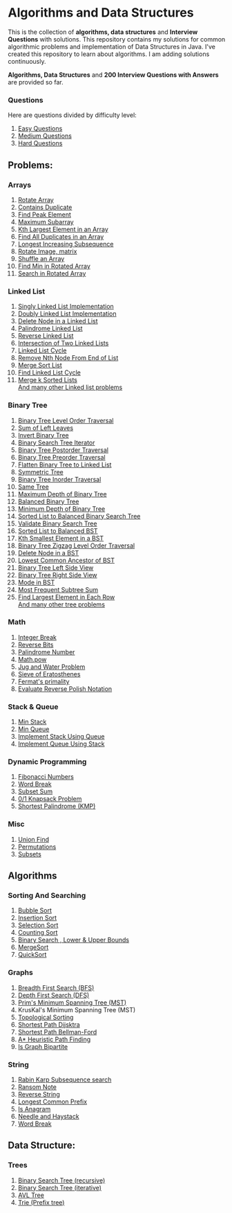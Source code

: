 # Algorithms and Data Structures
This is the collection of **algorithms, data structures** and **Interview Questions** with solutions.
This repository contains my solutions for common algorithmic problems and implementation of Data Structures in Java.
I've created this repository to learn about algorithms. I am adding solutions continuously.   

**Algorithms,  Data Structures** and **200 Interview Questions with Answers** are provided so far.  

### Questions  
Here are questions divided by difficulty level:  
1) [Easy Questions](https://github.com/moustaphasy89/AlgoDS/blob/master/src/interviewquestions/Easy.txt)   
2) [Medium Questions](https://github.com/moustaphasy89/AlgoDS/blob/master/src/interviewquestions/Medium.txt)   
3) [Hard Questions](https://github.com/moustaphasy89/AlgoDS/blob/master/src/interviewquestions/hard.txt)   
       

## Problems:
  
### Arrays
1) [Rotate Array](https://github.com/moustaphasy89/AlgoDS/blob/master/src/interviewquestions/easy/RotateArray.java)      
2) [Contains Duplicate](https://github.com/moustaphasy89/AlgoDS/blob/master/src/interviewquestions/easy/ContainsDuplicate.java)  
3) [Find Peak Element](https://github.com/moustaphasy89/AlgoDS/blob/master/src/interviewquestions/medium/FindPeakElement.java)  
4) [Maximum Subarray](https://github.com/moustaphasy89/AlgoDS/blob/master/src/interviewquestions/medium/MaximumSubarray.java)  
5) [Kth Largest Element in an Array](https://github.com/moustaphasy89/AlgoDS/blob/master/src/interviewquestions/medium/KthLargestElementinanArray.java)  
6) [Find All Duplicates in an Array](https://github.com/moustaphasy89/AlgoDS/blob/master/src/interviewquestions/medium/FindAllDuplicatesinanArray.java)  
7) [Longest Increasing Subsequence](https://github.com/moustaphasy89/AlgoDS/blob/master/src/interviewquestions/medium/MaxIncreasingSubsequence.java)  
8) [Rotate Image, matrix](https://github.com/moustaphasy89/AlgoDS/blob/master/src/interviewquestions/medium/RotateImage.java)  
9) [Shuffle an Array](https://github.com/moustaphasy89/AlgoDS/blob/master/src/interviewquestions/medium/ShuffleanArray.java)  
10) [Find Min in Rotated Array](https://github.com/moustaphasy89/AlgoDS/blob/master/src/interviewquestions/medium/FindMinimuminRotatedSortedArray.java)  
11) [Search in Rotated Array](https://github.com/moustaphasy89/AlgoDS/blob/master/src/interviewquestions/medium/SearchinRotatedSortedArray.java)  
  

### Linked List
1) [Singly Linked List Implementation](https://github.com/moustaphasy89/AlgoDS/blob/master/src/ds/LinkedList.java)  
1) [Doubly Linked List Implementation](https://github.com/moustaphasy89/AlgoDS/blob/master/src/ds/DoublyLinkedList.java)  
3) [Delete Node in a Linked List](https://github.com/moustaphasy89/AlgoDS/blob/master/src/interviewquestions/easy/DeleteNodeSingleLinkedList.java)  
4) [Palindrome Linked List](https://github.com/moustaphasy89/AlgoDS/blob/master/src/interviewquestions/easy/PalindromeLinkedList.java)  
5) [Reverse Linked List](https://github.com/moustaphasy89/AlgoDS/blob/master/src/interviewquestions/easy/ReverseLinkedList.java)  
6) [Intersection of Two Linked Lists](https://github.com/moustaphasy89/AlgoDS/blob/master/src/interviewquestions/easy/IntersectionofTwoLinkedLists.java)  
7) [Linked List Cycle](https://github.com/moustaphasy89/AlgoDS/blob/master/src/interviewquestions/easy/LinkedListCycle.java)  
8) [Remove Nth Node From End of List](https://github.com/moustaphasy89/AlgoDS/blob/master/src/interviewquestions/easy/RemoveNthNodeFromEndofList.java)   
9) [Merge Sort List](https://github.com/moustaphasy89/AlgoDS/blob/master/src/interviewquestions/medium/SortList.java)  
10) [Find Linked List Cycle](https://github.com/moustaphasy89/AlgoDS/blob/master/src/interviewquestions/medium/LinkedListCycle2.java)  
11) [Merge k Sorted Lists](https://github.com/moustaphasy89/AlgoDS/blob/master/src/interviewquestions/medium/MergekSortedLists.java)   
 [And many other Linked list problems](https://github.com/moustaphasy89/AlgoDS/tree/master/src/interviewquestions)
 
### Binary Tree
1) [Binary Tree Level Order Traversal](https://github.com/moustaphasy89/AlgoDS/blob/master/src/interviewquestions/easy/BinaryTreeLevelOrderTraversal.java)  
2) [Sum of Left Leaves](https://github.com/moustaphasy89/AlgoDS/blob/master/src/interviewquestions/easy/SumofLeftLeaves.java)  
3) [Invert Binary Tree](https://github.com/moustaphasy89/AlgoDS/blob/master/src/interviewquestions/easy/InvertBinaryTree.java)  
4) [Binary Search Tree Iterator](https://github.com/moustaphasy89/AlgoDS/blob/master/src/interviewquestions/medium/BinarySearchTreeIterator.java)  
5) [Binary Tree Postorder Traversal](https://github.com/moustaphasy89/AlgoDS/blob/master/src/interviewquestions/hard/PostOrderTraversalTree.java)  
6) [Binary Tree Preorder Traversal](https://github.com/moustaphasy89/AlgoDS/blob/master/src/interviewquestions/medium/BinaryTreePreorderTraversal.java)  
7) [Flatten Binary Tree to Linked List](https://github.com/moustaphasy89/AlgoDS/blob/master/src/interviewquestions/medium/FlattenBinaryTreetoLinkedList.java)  
8) [Symmetric Tree](https://github.com/moustaphasy89/AlgoDS/blob/master/src/interviewquestions/easy/SymmetricTree.java)  
9) [Binary Tree Inorder Traversal](https://github.com/moustaphasy89/AlgoDS/blob/master/src/interviewquestions/medium/BinaryTreeInorderTraversal.java)  
10) [Same Tree](https://github.com/moustaphasy89/AlgoDS/blob/master/src/interviewquestions/easy/SameTree.java)  
11) [Maximum Depth of Binary Tree](https://github.com/moustaphasy89/AlgoDS/blob/master/src/interviewquestions/easy/MaximumDepthofBinaryTree.java)  
12) [Balanced Binary Tree](https://github.com/moustaphasy89/AlgoDS/blob/master/src/interviewquestions/easy/BalancedBinaryTree.java)  
13) [Minimum Depth of Binary Tree](https://github.com/moustaphasy89/AlgoDS/blob/master/src/interviewquestions/easy/MinimumDepthofBinaryTree.java)     
14) [Sorted List to Balanced Binary Search Tree](https://github.com/moustaphasy89/AlgoDS/blob/master/src/interviewquestions/medium/ConvertSortedListtoBinarySearchTree.java)   
15) [Validate Binary Search Tree](https://github.com/moustaphasy89/AlgoDS/blob/master/src/interviewquestions/medium/ValidateBinarySearchTree.java)  
16) [Sorted List to Balanced BST ](https://github.com/moustaphasy89/AlgoDS/blob/master/src/interviewquestions/medium/ConvertSortedArraytoBinarySearchTree.java)  
17) [Kth Smallest Element in a BST](https://github.com/moustaphasy89/AlgoDS/blob/master/src/interviewquestions/medium/KthSmallestElementinaBST.java)  
18) [Binary Tree Zigzag Level Order Traversal](https://github.com/moustaphasy89/AlgoDS/blob/master/src/interviewquestions/medium/ZigZagOrderLevelTraversalBST.java)  
19) [Delete Node in a BST](https://github.com/moustaphasy89/AlgoDS/blob/master/src/interviewquestions/medium/DeleteNodeinaBST.java)  
20) [Lowest Common Ancestor of BST](https://github.com/moustaphasy89/AlgoDS/blob/master/src/interviewquestions/easy/LowestCommonAncestorBST.java)  
21) [Binary Tree Left Side View](https://github.com/moustaphasy89/AlgoDS/blob/master/src/interviewquestions/medium/BinaryTreeLeftSIdeView.java)  
22) [Binary Tree Right Side View](https://github.com/moustaphasy89/AlgoDS/blob/master/src/interviewquestions/medium/BinaryTreeRightSideView.java)  
23) [Mode in BST](https://github.com/moustaphasy89/AlgoDS/blob/master/src/interviewquestions/easy/FindModeinBST.java)   
24) [Most Frequent Subtree Sum](https://github.com/moustaphasy89/AlgoDS/blob/master/src/interviewquestions/medium/MostFrequentSubtreeSum.java)  
25) [ Find Largest Element in Each Row](https://github.com/moustaphasy89/AlgoDS/blob/master/src/interviewquestions/medium/FindLargestElementinEachRow.java)   
 [And many other tree problems](https://github.com/moustaphasy89/AlgoDS/tree/master/src/interviewquestions)  
  
### Math
1) [Integer Break](https://github.com/moustaphasy89/AlgoDS/blob/master/src/interviewquestions/medium/IntegerBreak.java)  
2) [Reverse Bits](https://github.com/moustaphasy89/AlgoDS/blob/master/src/interviewquestions/easy/ReverseBits.java)   
3) [Palindrome Number](https://github.com/moustaphasy89/AlgoDS/blob/master/src/interviewquestions/easy/PalindromeNumber.java)  
4) [Math.pow](https://github.com/moustaphasy89/AlgoDS/blob/master/src/interviewquestions/medium/Pow.java)  
5) [Jug and Water Problem](https://github.com/moustaphasy89/AlgoDS/blob/master/src/interviewquestions/medium/WaterAndJugProblem.java)  
6) [Sieve of Eratosthenes](https://github.com/moustaphasy89/AlgoDS/blob/master/src/algo/numerals/SieveofEratosthenes.java)  
7) [Fermat's primality](https://github.com/moustaphasy89/AlgoDS/blob/master/src/algo/numerals/FermatPrimality.java)     
8) [Evaluate Reverse Polish Notation](https://github.com/moustaphasy89/AlgoDS/blob/master/src/interviewquestions/medium/EvaluateReversePolishNotation.java)  

### Stack & Queue
1) [Min Stack](https://github.com/moustaphasy89/AlgoDS/blob/master/src/interviewquestions/easy/MinStack.java)  
2) [Min Queue](https://github.com/moustaphasy89/AlgoDS/blob/master/src/interviewquestions/easy/QueuewithMinimum.java)  
3) [Implement Stack Using Queue](https://github.com/moustaphasy89/AlgoDS/blob/master/src/interviewquestions/easy/ImplementStackUsingQueues.java)  
4) [Implement Queue Using Stack](https://github.com/moustaphasy89/AlgoDS/blob/master/src/interviewquestions/easy/ImplementQueueusingStacks.java)

### Dynamic Programming
1) [Fibonacci Numbers](https://github.com/moustaphasy89/AlgoDS/blob/master/src/algo/dp/FibonacciNumber.java)  
2) [Word Break](https://github.com/moustaphasy89/AlgoDS/blob/master/src/interviewquestions/medium/WordBreak.java)  
3) [Subset Sum](https://github.com/moustaphasy89/AlgoDS/blob/master/src/algo/dp/SubsetSum.java)     
4) [0/1 Knapsack Problem](https://github.com/moustaphasy89/AlgoDS/blob/master/src/algo/dp/Knapsack01.java)     
5) [Shortest Palindrome (KMP)](https://github.com/moustaphasy89/AlgoDS/blob/master/src/interviewquestions/hard/ShortestPalindrome.java)    

### Misc
1) [Union Find](https://github.com/moustaphasy89/AlgoDS/blob/master/src/algo/UnionFind.java)  
2) [Permutations](https://github.com/moustaphasy89/AlgoDS/blob/master/src/interviewquestions/medium/Permutations.java)  
3) [Subsets](https://github.com/moustaphasy89/AlgoDS/blob/master/src/interviewquestions/medium/SubSets.java)     


## Algorithms
  
### Sorting And Searching    
1) [Bubble Sort](https://github.com/moustaphasy89/AlgoDS/blob/master/src/algo/sortingandsearching/BubbleSort.java)  
2) [Insertion Sort](https://github.com/moustaphasy89/AlgoDS/blob/master/src/algo/sortingandsearching/InsertionSort.java)  
3) [Selection Sort](https://github.com/moustaphasy89/AlgoDS/blob/master/src/algo/sortingandsearching/SelectionSort.java)  
4) [Counting Sort](https://github.com/moustaphasy89/AlgoDS/blob/master/src/algo/sortingandsearching/CountingSort.java)  
5) [Binary Search , Lower & Upper Bounds](https://github.com/moustaphasy89/AlgoDS/blob/master/src/algo/sortingandsearching/BinarySearch.java)  
6) [MergeSort](https://github.com/moustaphasy89/AlgoDS/blob/master/src/algo/sortingandsearching/MergeSort.java)  
7) [QuickSort](https://github.com/moustaphasy89/AlgoDS/blob/master/src/algo/sortingandsearching/QuickSort.java)  

### Graphs  
1) [Breadth First Search (BFS)](https://github.com/moustaphasy89/AlgoDS/blob/master/src/algo/graph/BFS.java)  
2) [Depth First Search (DFS)](https://github.com/moustaphasy89/AlgoDS/blob/master/src/algo/graph/DFS.java)  
3) [Prim's Minimum Spanning Tree (MST)](https://github.com/moustaphasy89/AlgoDS/blob/master/src/algo/graph/PrimsMST.java)  
4) KrusKal's Minimum Spanning Tree (MST)  
5) [Topological Sorting](https://github.com/moustaphasy89/AlgoDS/blob/master/src/algo/graph/TopologicalSorting.java)      
6) [Shortest Path Dijsktra](https://github.com/moustaphasy89/AlgoDS/blob/master/src/algo/graph/Dijsktra.java)  
7) [Shortest Path Bellman-Ford](https://github.com/moustaphasy89/AlgoDS/blob/master/src/algo/graph/BellmanFord.java)  
8) [A* Heuristic Path Finding](https://github.com/moustaphasy89/AlgoDS/blob/master/src/algo/graph/AStar.java)  
9) [Is Graph Bipartite](https://github.com/moustaphasy89/AlgoDS/blob/master/src/algo/graph/IsBipartite.java)    

### String
1) [Rabin Karp Subsequence search](https://github.com/moustaphasy89/AlgoDS/blob/master/src/algo/string/RabinKarpSubsequenceSearch.java)   
2) [Ransom Note](https://github.com/moustaphasy89/AlgoDS/blob/master/src/interviewquestions/easy/RansomNote.java)  
3) [Reverse String](https://github.com/moustaphasy89/AlgoDS/blob/master/src/interviewquestions/easy/ReverseString.java)  
4) [Longest Common Prefix](https://github.com/moustaphasy89/AlgoDS/blob/master/src/interviewquestions/easy/LongestCommonPrefix.java)  
5) [Is Anagram](https://github.com/moustaphasy89/AlgoDS/blob/master/src/interviewquestions/easy/ValidAnagram.java)  
6) [Needle and Haystack](https://github.com/moustaphasy89/AlgoDS/blob/master/src/interviewquestions/easy/ImplementstrSt.java)  
7) [Word Break](https://github.com/moustaphasy89/AlgoDS/blob/master/src/interviewquestions/medium/WordBreak.java)  

## Data Structure:      

### Trees
1) [Binary Search Tree (recursive)](https://github.com/moustaphasy89/AlgoDS/blob/master/src/ds/BST.java)  
2) [Binary Search Tree (iterative)](https://github.com/moustaphasy89/AlgoDS/blob/master/src/ds/BSTIterative.java)  
3) [AVL Tree](https://github.com/moustaphasy89/AlgoDS/blob/master/src/ds/AVLTree.java)    
4) [Trie (Prefix tree)](https://github.com/moustaphasy89/AlgoDS/blob/master/src/algo/string/Trie.java)  



